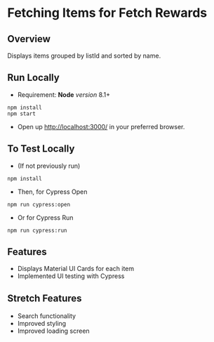 # Fetching Items for Fetch Rewards

## Overview

Displays items grouped by listId and sorted by name.

## Run Locally

- Requirement: **Node** _version_ 8.1+

```
npm install
npm start
```

- Open up [http://localhost:3000/](http://localhost:3000/) in your preferred browser.

## To Test Locally

- (If not previously run)

```
npm install
```

- Then, for Cypress Open

```
npm run cypress:open
```

- Or for Cypress Run

```
npm run cypress:run
```

## Features

- Displays Material UI Cards for each item
- Implemented UI testing with Cypress

## Stretch Features

####

- Search functionality
- Improved styling
- Improved loading screen
